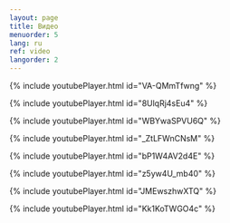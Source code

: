 ```yaml
---
layout: page
title: Видео
menuorder: 5
lang: ru
ref: video
langorder: 2
---
```



{% include youtubePlayer.html id="VA-QMmTfwng" %}


{% include youtubePlayer.html id="8UlqRj4sEu4" %}


{% include youtubePlayer.html id="WBYwaSPVU6Q" %}


{% include youtubePlayer.html id="_ZtLFWnCNsM" %}


{% include youtubePlayer.html id="bP1W4AV2d4E" %}


{% include youtubePlayer.html id="z5yw4U_mb40" %}


{% include youtubePlayer.html id="JMEwszhwXTQ" %}


{% include youtubePlayer.html id="Kk1KoTWGO4c" %}


